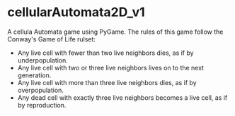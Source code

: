 # cellularAutomata2D_v1

A cellula Automata game using PyGame. The rules of this game follow the Conway's Game of Life rulset:

- Any live cell with fewer than two live neighbors dies, as if by underpopulation.
- Any live cell with two or three live neighbors lives on to the next generation.
- Any live cell with more than three live neighbors dies, as if by overpopulation.
- Any dead cell with exactly three live neighbors becomes a live cell, as if by reproduction.
